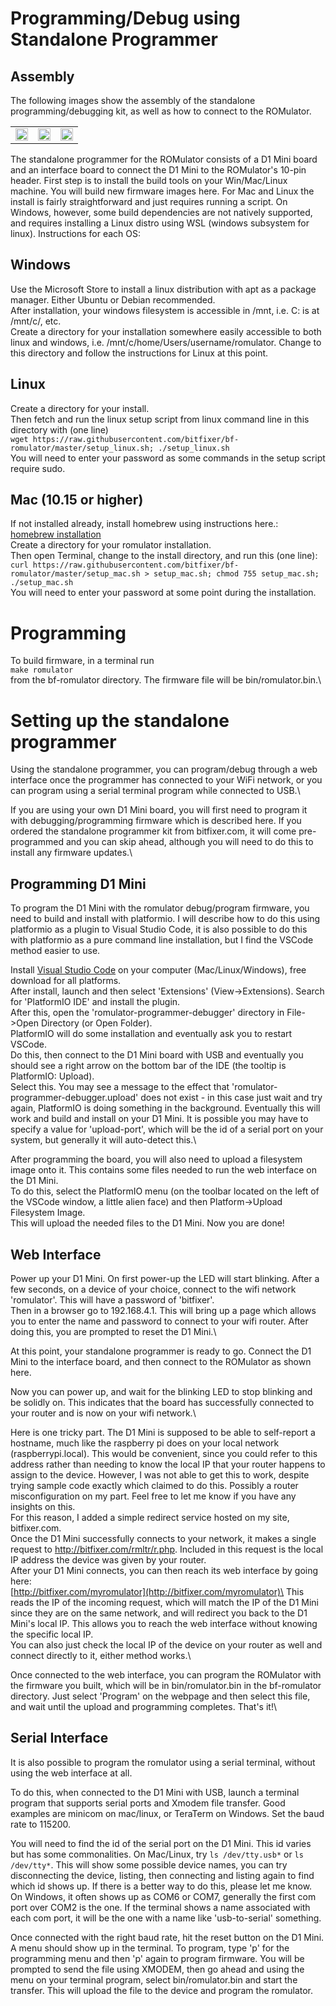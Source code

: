 # Programming/Debug using Standalone Programmer

## Assembly

The following images show the assembly of the standalone programming/debugging kit, as well as how to connect to the ROMulator.

<table>
  <tr>
    <td><img src="https://github.com/bitfixer/bf-romulator/raw/master/images/standalone_top.jpeg" width="100%" /></td>
    <td><img src="https://github.com/bitfixer/bf-romulator/raw/master/images/standalone_bottom.jpeg" width="100%" /></td>
    <td><img src="https://github.com/bitfixer/bf-romulator/raw/master/images/romulator_standalone_connected.jpeg" width="100%" /></td>
  </tr>
</table>

The standalone programmer for the ROMulator consists of a D1 Mini board and an interface board to connect the D1 Mini to the ROMulator's 10-pin header.
First step is to install the build tools on your Win/Mac/Linux machine. You will build new firmware images here. For Mac and Linux the install is fairly straightforward and just requires running a script. On Windows, however, some build dependencies are not natively supported, and requires installing a Linux distro using WSL (windows subsystem for linux). 
Instructions for each OS:

## Windows

Use the Microsoft Store to install a linux distribution with apt as a package manager. Either Ubuntu or Debian recommended.\
After installation, your windows filesystem is accessible in /mnt, i.e. C: is at /mnt/c/, etc.\
Create a directory for your installation somewhere easily accessible to both linux and windows, i.e. /mnt/c/home/Users/username/romulator. Change to this directory and follow the instructions for Linux at this point.

## Linux

Create a directory for your install.\
Then fetch and run the linux setup script from linux command line in this directory with (one line)\
```wget https://raw.githubusercontent.com/bitfixer/bf-romulator/master/setup_linux.sh; ./setup_linux.sh```\
You will need to enter your password as some commands in the setup script require sudo.

## Mac (10.15 or higher)

If not installed already, install homebrew using instructions here.:\
[homebrew installation](https://brew.sh)\
Create a directory for your romulator installation.\
Then open Terminal, change to the install directory, and run this (one line):\
```curl https://raw.githubusercontent.com/bitfixer/bf-romulator/master/setup_mac.sh > setup_mac.sh; chmod 755 setup_mac.sh; ./setup_mac.sh```\
You will need to enter your password at some point during the installation.

# Programming

To build firmware, in a terminal run\
```make romulator```\
from the bf-romulator directory. The firmware file will be bin/romulator.bin.\

# Setting up the standalone programmer

Using the standalone programmer, you can program/debug through a web interface once the programmer has connected to your WiFi network, or you can program using a serial terminal program while connected to USB.\

If you are using your own D1 Mini board, you will first need to program it with debugging/programming firmware which is described here. If you ordered the standalone programmer kit from bitfixer.com, it will come pre-programmed and you can skip ahead, although you will need to do this to install any firmware updates.\

## Programming D1 Mini

To program the D1 Mini with the romulator debug/program firmware, you need to build and install with platformio. I will describe how to do this using platformio as a plugin to Visual Studio Code, it is also possible to do this with platformio as a pure command line installation, but I find the VSCode method easier to use.

Install [Visual Studio Code](https://code.visualstudio.com/) on your computer (Mac/Linux/Windows), free download for all platforms.\
After install, launch and then select 'Extensions' (View->Extensions). Search for 'PlatformIO IDE' and install the plugin.\
After this, open the 'romulator-programmer-debugger' directory in File->Open Directory (or Open Folder).\
PlatformIO will do some installation and eventually ask you to restart VSCode.\
Do this, then connect to the D1 Mini board with USB and eventually you should see a right arrow on the bottom bar of the IDE (the tooltip is PlatformIO: Upload).\
Select this. You may see a message to the effect that 'romulator-programmer-debugger.upload' does not exist - in this case just wait and try again, PlatformIO is doing something in the background. Eventually this will work and build and install on your D1 Mini. It is possible you may have to specify a value for 'upload-port', which will be the id of a serial port on your system, but generally it will auto-detect this.\

After programming the board, you will also need to upload a filesystem image onto it. This contains some files needed to run the web interface on the D1 Mini.\
To do this, select the PlatformIO menu (on the toolbar located on the left of the VSCode window, a little alien face) and then Platform->Upload Filesystem Image.\
This will upload the needed files to the D1 Mini. Now you are done!

## Web Interface

Power up your D1 Mini. On first power-up the LED will start blinking. After a few seconds, on a device of your choice, connect to the wifi network 'romulator'. This will have a password of 'bitfixer'.\
Then in a browser go to 192.168.4.1. This will bring up a page which allows you to enter the name and password to connect to your wifi router. After doing this, you are prompted to reset the D1 Mini.\

At this point, your standalone programmer is ready to go. Connect the D1 Mini to the interface board, and then connect to the ROMulator as shown here.

Now you can power up, and wait for the blinking LED to stop blinking and be solidly on. This indicates that the board has successfully connected to your router and is now on your wifi network.\

Here is one tricky part. The D1 Mini is supposed to be able to self-report a hostname, much like the raspberry pi does on your local network (raspberrypi.local). This would be convenient, since you could refer to this address rather than needing to know the local IP that your router happens to assign to the device. However, I was not able to get this to work, despite trying sample code exactly which claimed to do this. Possibly a router misconfiguration on my part. Feel free to let me know if you have any insights on this.\
For this reason, I added a simple redirect service hosted on my site, bitfixer.com.\
Once the D1 Mini successfully connects to your network, it makes a single request to http://bitfixer.com/rmltr/r.php. Included in this request is the local IP address the device was given by your router.\
After your D1 Mini connects, you can then reach its web interface by going here:\
[http://bitfixer.com/myromulator](http://bitfixer.com/myromulator)\
This reads the IP of the incoming request, which will match the IP of the D1 Mini since they are on the same network, and will redirect you back to the D1 Mini's local IP. This allows you to reach the web interface without knowing the specific local IP.\
You can also just check the local IP of the device on your router as well and connect directly to it, either method works.\

Once connected to the web interface, you can program the ROMulator with the firmware you built, which will be in bin/romulator.bin in the bf-romulator directory. Just select 'Program' on the webpage and then select this file, and wait until the upload and programming completes. That's it!\

## Serial Interface

It is also possible to program the romulator using a serial terminal, without using the web interface at all.

To do this, when connected to the D1 Mini with USB, launch a terminal program that supports serial ports and Xmodem file transfer. Good examples are minicom on mac/linux, or TeraTerm on Windows. Set the baud rate to 115200.

You will need to find the id of the serial port on the D1 Mini. This id varies but has some commonalities. On Mac/Linux, try ```ls /dev/tty.usb*``` or ```ls /dev/tty*```. This will show some possible device names, you can try disconnecting the device, listing, then connecting and listing again to find which id shows up. If there is a better way to do this, please let me know.\
On Windows, it often shows up as COM6 or COM7, generally the first com port over COM2 is the one. If the terminal shows a name associated with each com port, it will be the one with a name like 'usb-to-serial' something.

Once connected with the right baud rate, hit the reset button on the D1 Mini. A menu should show up in the terminal. To program, type 'p' for the programming menu and then 'p' again to program firmware. You will be prompted to send the file using XMODEM, then go ahead and using the menu on your terminal program, select bin/romulator.bin and start the transfer. This will upload the file to the device and program the romulator.
